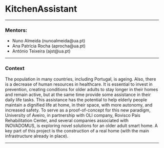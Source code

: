 <h1>KitchenAssistant</h1>
<hr>

<h3>Mentors:</h3>
<ul>
  <li>Nuno Almeida (nunoalmeida@ua.pt)</li>
  <li>Ana Patrícia Rocha (aprocha@ua.pt)</li>
  <li>António Teixeira (ajst@ua.pt)</li>
</ul>

<hr>

<h3>Context</h3>
<p>The population in many countries, including Portugal, is ageing. Also, there is a decrease of human resources in healthcare. It is essential to invest in prevention, creating conditions for older adults to stay longer in their homes and remain active, but at the same time provide some assistance in their daily life tasks. This assistance has the potential to help elderly people maintain a dignified life at home, in their space, with more autonomy, and increased safety. To serve as a proof-of-concept for this new paradigm, University of Aveiro, in partnership with OLI company, Rovisco Pais Rehabilitation Center, and several companies associated with INOVADOMUS, is exploring novel solutions for an older adult smart home. A key part of this project is the construction of a real home (with the main infrastructure already in place).</p>

<hr>


